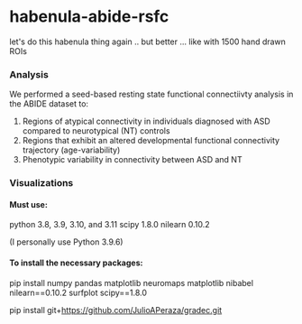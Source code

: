 # habenula-abide-rsfc
let's do this habenula thing again .. but better ... like with 1500 hand drawn ROIs

### Analysis
We performed a seed-based resting state functional connectiivty analysis in the ABIDE dataset to:
1. Regions of atypical connectivity in individuals diagnosed with ASD compared to neurotypical (NT) controls 
2. Regions that exhibit an altered developmental functional connectivity trajectory (age-variability)
3. Phenotypic variability in connectivity between ASD and NT


### Visualizations
#### Must use:

python 3.8, 3.9, 3.10, and 3.11
scipy 1.8.0
nilearn 0.10.2

(I personally use Python 3.9.6)

#### To install the necessary packages: 

pip install numpy pandas matplotlib neuromaps matplotlib nibabel nilearn==0.10.2 surfplot scipy==1.8.0

pip install git+https://github.com/JulioAPeraza/gradec.git
